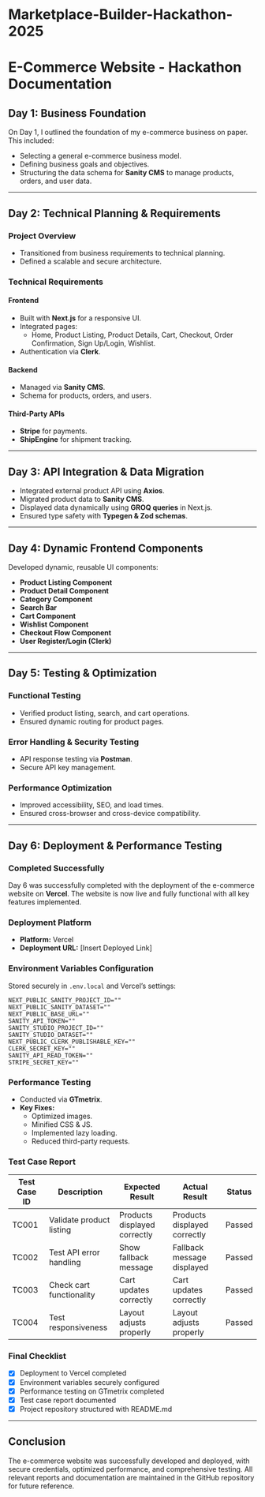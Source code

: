 # Marketplace-Builder-Hackathon-2025 

# E-Commerce Website - Hackathon Documentation

## Day 1: Business Foundation
On Day 1, I outlined the foundation of my e-commerce business on paper. This included:
- Selecting a general e-commerce business model.
- Defining business goals and objectives.
- Structuring the data schema for **Sanity CMS** to manage products, orders, and user data.

---

## Day 2: Technical Planning & Requirements
### Project Overview
- Transitioned from business requirements to technical planning.
- Defined a scalable and secure architecture.

### Technical Requirements
#### Frontend
- Built with **Next.js** for a responsive UI.
- Integrated pages:
  - Home, Product Listing, Product Details, Cart, Checkout, Order Confirmation, Sign Up/Login, Wishlist.
- Authentication via **Clerk**.

#### Backend
- Managed via **Sanity CMS**.
- Schema for products, orders, and users.

#### Third-Party APIs
- **Stripe** for payments.
- **ShipEngine** for shipment tracking.

---

## Day 3: API Integration & Data Migration
- Integrated external product API using **Axios**.
- Migrated product data to **Sanity CMS**.
- Displayed data dynamically using **GROQ queries** in Next.js.
- Ensured type safety with **Typegen & Zod schemas**.

---

## Day 4: Dynamic Frontend Components
Developed dynamic, reusable UI components:
- **Product Listing Component**
- **Product Detail Component**
- **Category Component**
- **Search Bar**
- **Cart Component**
- **Wishlist Component**
- **Checkout Flow Component**
- **User Register/Login (Clerk)**

---

## Day 5: Testing & Optimization
### Functional Testing
- Verified product listing, search, and cart operations.
- Ensured dynamic routing for product pages.

### Error Handling & Security Testing
- API response testing via **Postman**.
- Secure API key management.

### Performance Optimization
- Improved accessibility, SEO, and load times.
- Ensured cross-browser and cross-device compatibility.

---

## Day 6: Deployment & Performance Testing

### Completed Successfully
Day 6 was successfully completed with the deployment of the e-commerce website on **Vercel**. The website is now live and fully functional with all key features implemented.
### Deployment Platform
- **Platform:** Vercel
- **Deployment URL:** [Insert Deployed Link]

### Environment Variables Configuration
Stored securely in `.env.local` and Vercel’s settings:
```env
NEXT_PUBLIC_SANITY_PROJECT_ID=""
NEXT_PUBLIC_SANITY_DATASET=""
NEXT_PUBLIC_BASE_URL=""
SANITY_API_TOKEN=""
SANITY_STUDIO_PROJECT_ID=""
SANITY_STUDIO_DATASET=""
NEXT_PUBLIC_CLERK_PUBLISHABLE_KEY=""
CLERK_SECRET_KEY=""
SANITY_API_READ_TOKEN=""
STRIPE_SECRET_KEY=""
```

### Performance Testing
- Conducted via **GTmetrix**.
- **Key Fixes:**
  - Optimized images.
  - Minified CSS & JS.
  - Implemented lazy loading.
  - Reduced third-party requests.

### Test Case Report
| Test Case ID | Description | Expected Result | Actual Result | Status |
|-------------|-------------|----------------|--------------|--------|
| TC001 | Validate product listing | Products displayed correctly | Products displayed correctly | Passed |
| TC002 | Test API error handling | Show fallback message | Fallback message displayed | Passed |
| TC003 | Check cart functionality | Cart updates correctly | Cart updates correctly | Passed |
| TC004 | Test responsiveness | Layout adjusts properly | Layout adjusts properly | Passed |

### Final Checklist
- [x] Deployment to Vercel completed  
- [x] Environment variables securely configured  
- [x] Performance testing on GTmetrix completed  
- [x] Test case report documented  
- [x] Project repository structured with README.md  

---

## Conclusion
The e-commerce website was successfully developed and deployed, with secure credentials, optimized performance, and comprehensive testing. All relevant reports and documentation are maintained in the GitHub repository for future reference.

